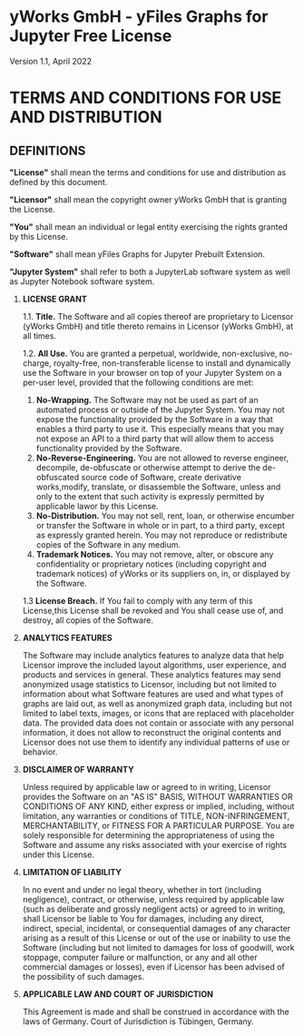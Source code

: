 # yWorks GmbH - yFiles Graphs for Jupyter Free License

Version 1.1, April 2022

# TERMS AND CONDITIONS FOR USE AND DISTRIBUTION

## DEFINITIONS

**"License"**  shall mean the terms and conditions for use and distribution as defined by this document.

**"Licensor"** shall mean the copyright owner yWorks GmbH that is granting the License.

**"You"** shall mean an individual or legal entity exercising the rights granted by this License.

**"Software"** shall mean yFiles Graphs for Jupyter Prebuilt Extension.

**"Jupyter System"** shall refer to both a JupyterLab software system as well as Jupyter Notebook software system.

1. **LICENSE GRANT**

   1.1. **Title.** The Software and all copies thereof are proprietary to Licensor (yWorks GmbH) and title thereto
   remains in Licensor (yWorks GmbH), at all times.

   1.2. **All Use.** You are granted a perpetual, worldwide, non-exclusive, no-charge, royalty-free, non-transferable
   license to install and dynamically use the Software in your browser on top of your Jupyter System on a per-user
   level, provided that the following conditions are met:
    1. **No-Wrapping.** The Software may not be used as part of an automated process or outside of the Jupyter System.
       You may not expose the functionality provided by the Software in a way that enables a third party to use it. This
       especially means that you may not expose an API to a third party that will allow them to access functionality
       provided by the Software.
    2. **No-Reverse-Engineering.** You are not allowed to reverse engineer, decompile, de-obfuscate or otherwise attempt
       to derive the de-obfuscated source code of Software, create derivative works,modify, translate, or disassemble the
       Software, unless and only to the extent that such activity is expressly permitted by applicable lawor by this
       License.
    3. **No-Distribution.** You may not sell, rent, loan, or otherwise encumber or transfer the Software in whole or in
       part, to a third party, except as expressly granted herein. You may not reproduce or redistribute copies of the
       Software in any medium.
    4. **Trademark Notices.** You may not remove, alter, or obscure any confidentiality or proprietary notices (including
       copyright and trademark notices) of yWorks or its suppliers on, in, or displayed by the Software.

   1.3 **License Breach.** If You fail to comply with any term of this License,this License shall be revoked and You
   shall cease use of, and destroy, all copies of the Software.

2. **ANALYTICS FEATURES**

   The Software may include analytics features to analyze data that help Licensor improve the included layout
   algorithms, user experience, and products and services in general. These analytics features may send anonymized usage
   statistics to Licensor, including but not limited to information about what Software features are used and what types
   of graphs are laid out, as well as anonymized graph data, including but not limited to label texts, images, or icons
   that are replaced with placeholder data. The provided data does not contain or associate with any personal
   information, it does not allow to reconstruct the original contents and Licensor does not use them to identify any
   individual patterns of use or behavior.

3. **DISCLAIMER OF WARRANTY**

   Unless required by applicable law or agreed to in writing, Licensor provides the Software on an "AS IS" BASIS, WITHOUT
   WARRANTIES OR CONDITIONS OF ANY KIND, either express or implied, including, without limitation, any warranties or
   conditions of TITLE, NON-INFRINGEMENT, MERCHANTABILITY, or FITNESS FOR A PARTICULAR PURPOSE. You are solely
   responsible for determining the appropriateness of using the Software and assume any risks associated with your
   exercise of rights under this License.

4. **LIMITATION OF LIABILITY**

   In no event and under no legal theory, whether in tort (including negligence), contract, or otherwise, unless
   required by applicable law (such as deliberate and grossly negligent acts) or agreed to in writing, shall Licensor be
   liable to You for damages, including any direct, indirect, special, incidental, or consequential damages of any
   character arising as a result of this License or out of the use or inability to use the Software (including but not
   limited to damages for loss of goodwill, work stoppage, computer failure or malfunction, or any and all other
   commercial damages or losses), even if Licensor has been advised of the possibility of such damages.

5. **APPLICABLE LAW AND COURT OF JURISDICTION**

   This Agreement is made and shall be construed in accordance with the laws of Germany. Court of Jurisdiction is
   Tübingen, Germany.
